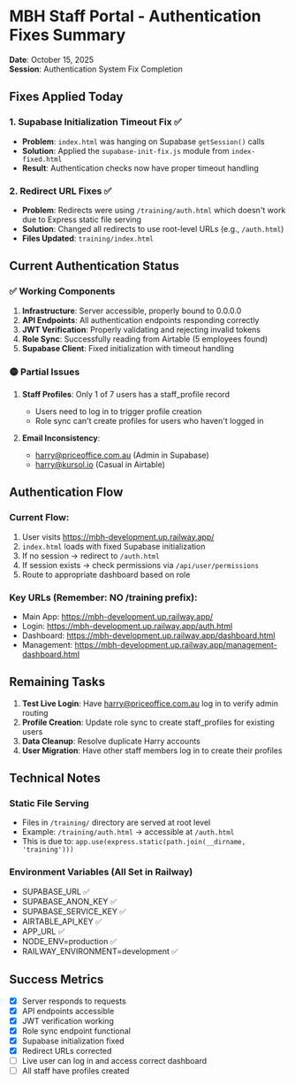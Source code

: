 # MBH Staff Portal - Authentication Fixes Summary
**Date**: October 15, 2025  
**Session**: Authentication System Fix Completion

## Fixes Applied Today

### 1. Supabase Initialization Timeout Fix ✅
- **Problem**: `index.html` was hanging on Supabase `getSession()` calls
- **Solution**: Applied the `supabase-init-fix.js` module from `index-fixed.html`
- **Result**: Authentication checks now have proper timeout handling

### 2. Redirect URL Fixes ✅
- **Problem**: Redirects were using `/training/auth.html` which doesn't work due to Express static file serving
- **Solution**: Changed all redirects to use root-level URLs (e.g., `/auth.html`)
- **Files Updated**: `training/index.html`

## Current Authentication Status

### ✅ Working Components
1. **Infrastructure**: Server accessible, properly bound to 0.0.0.0
2. **API Endpoints**: All authentication endpoints responding correctly
3. **JWT Verification**: Properly validating and rejecting invalid tokens
4. **Role Sync**: Successfully reading from Airtable (5 employees found)
5. **Supabase Client**: Fixed initialization with timeout handling

### 🟡 Partial Issues
1. **Staff Profiles**: Only 1 of 7 users has a staff_profile record
   - Users need to log in to trigger profile creation
   - Role sync can't create profiles for users who haven't logged in

2. **Email Inconsistency**: 
   - harry@priceoffice.com.au (Admin in Supabase)
   - harry@kursol.io (Casual in Airtable)

## Authentication Flow

### Current Flow:
1. User visits https://mbh-development.up.railway.app/
2. `index.html` loads with fixed Supabase initialization
3. If no session → redirect to `/auth.html`
4. If session exists → check permissions via `/api/user/permissions`
5. Route to appropriate dashboard based on role

### Key URLs (Remember: NO /training prefix):
- Main App: https://mbh-development.up.railway.app/
- Login: https://mbh-development.up.railway.app/auth.html
- Dashboard: https://mbh-development.up.railway.app/dashboard.html
- Management: https://mbh-development.up.railway.app/management-dashboard.html

## Remaining Tasks

1. **Test Live Login**: Have harry@priceoffice.com.au log in to verify admin routing
2. **Profile Creation**: Update role sync to create staff_profiles for existing users
3. **Data Cleanup**: Resolve duplicate Harry accounts
4. **User Migration**: Have other staff members log in to create their profiles

## Technical Notes

### Static File Serving
- Files in `/training/` directory are served at root level
- Example: `/training/auth.html` → accessible at `/auth.html`
- This is due to: `app.use(express.static(path.join(__dirname, 'training')))`

### Environment Variables (All Set in Railway)
- SUPABASE_URL ✅
- SUPABASE_ANON_KEY ✅
- SUPABASE_SERVICE_KEY ✅
- AIRTABLE_API_KEY ✅
- APP_URL ✅
- NODE_ENV=production ✅
- RAILWAY_ENVIRONMENT=development ✅

## Success Metrics
- [x] Server responds to requests
- [x] API endpoints accessible
- [x] JWT verification working
- [x] Role sync endpoint functional
- [x] Supabase initialization fixed
- [x] Redirect URLs corrected
- [ ] Live user can log in and access correct dashboard
- [ ] All staff have profiles created
